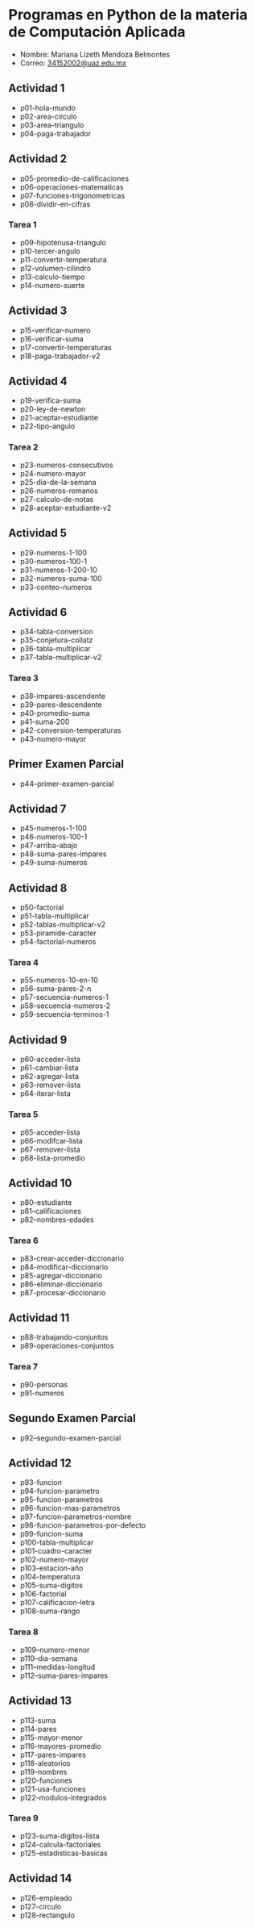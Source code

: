 # Programas en Python de la materia de Computación Aplicada

- Nombre: Mariana Lizeth Mendoza Belmontes
- Correo: 34152002@uaz.edu.mx

## Actividad 1

- p01-hola-mundo
- p02-area-circulo
- p03-area-triangulo
- p04-paga-trabajador

## Actividad 2

- p05-promedio-de-calificaciones
- p06-operaciones-matematicas
- p07-funciones-trigonometricas
- p08-dividir-en-cifras

### Tarea 1

- p09-hipotenusa-triangulo
- p10-tercer-angulo
- p11-convertir-temperatura
- p12-volumen-cilindro
- p13-calculo-tiempo
- p14-numero-suerte

## Actividad 3

- p15-verificar-numero
- p16-verificar-suma
- p17-convertir-temperaturas
- p18-paga-trabajador-v2

## Actividad 4

- p19-verifica-suma
- p20-ley-de-newton
- p21-aceptar-estudiante
- p22-tipo-angulo

### Tarea 2

- p23-numeros-consecutivos
- p24-numero-mayor
- p25-dia-de-la-semana
- p26-numeros-romanos
- p27-calculo-de-notas
- p28-aceptar-estudiante-v2

## Actividad 5

- p29-numeros-1-100
- p30-numeros-100-1
- p31-numeros-1-200-10
- p32-numeros-suma-100
- p33-conteo-numeros

## Actividad 6

- p34-tabla-conversion
- p35-conjetura-collatz
- p36-tabla-multiplicar
- p37-tabla-multiplicar-v2

### Tarea 3

- p38-impares-ascendente
- p39-pares-descendente
- p40-promedio-suma
- p41-suma-200
- p42-conversion-temperaturas
- p43-numero-mayor

## Primer Examen Parcial 

- p44–primer-examen-parcial

## Actividad 7

- p45-numeros-1-100
- p46-numeros-100-1
- p47-arriba-abajo
- p48-suma-pares-impares
- p49-suma-numeros

## Actividad 8

- p50-factorial
- p51-tabla-multiplicar
- p52-tablas-multiplicar-v2
- p53-piramide-caracter
- p54-factorial-numeros

### Tarea 4

- p55-numeros-10-en-10
- p56-suma-pares-2-n
- p57-secuencia-numeros-1
- p58–secuencia-numeros-2
- p59-secuencia-terminos-1

## Actividad 9

- p60-acceder-lista
- p61-cambiar-lista
- p62-agregar-lista
- p63-remover-lista
- p64-iterar-lista

### Tarea 5

- p65-acceder-lista
- p66-modifcar-lista
- p67-remover-lista
- p68-lista-promedio

## Actividad 10

- p80–estudiante
- p81–calificaciones
- p82–nombres-edades

### Tarea 6

- p83-crear-acceder-diccionario
- p84-modificar-diccionario
- p85-agregar-diccionario
- p86-eliminar-diccionario
- p87-procesar-diccionario

## Actividad 11

- p88-trabajando-conjuntos
- p89-operaciones-conjuntos

### Tarea 7

- p90-personas
- p91-numeros

## Segundo Examen Parcial 

- p92–segundo-examen-parcial

## Actividad 12

- p93-funcion
- p94-funcion-parametro
- p95-funcion-parametros
- p96-funcion-mas-parametros
- p97-funcion-parametros-nombre
- p98-funcion-parametros-por-defecto
- p99-funcion-suma
- p100-tabla-multiplicar
- p101-cuadro-caracter
- p102-numero-mayor
- p103-estacion-año
- p104-temperatura
- p105-suma-digitos
- p106-factorial
- p107-calificacion-letra
- p108-suma-rango

### Tarea 8

- p109–numero-menor
- p110–dia-semana
- p111–medidas-longitud
- p112–suma-pares-impares

## Actividad 13

- p113-suma
- p114-pares
- p115-mayor-menor
- p116-mayores-promedio
- p117-pares-impares
- p118-aleatorios
- p119-nombres
- p120-funciones
- p121-usa-funciones
- p122-modulos-integrados

### Tarea 9

- p123-suma-digitos-lista
- p124-calcula-factoriales
- p125-estadisticas-basicas

## Actividad 14

- p126-empleado
- p127-circulo
- p128-rectangulo
